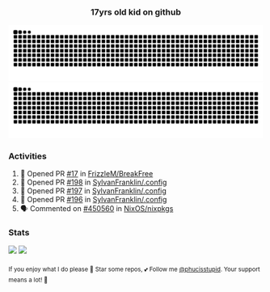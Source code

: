 <h3 align="center">17yrs old kid on github</h3>

![GitHub Contribution Grid Snake (Dark)](https://raw.githubusercontent.com/phucisstupid/phucisstupid/output/catppuccin-mocha.svg#gh-dark-mode-only)
![GitHub Contribution Grid Snake (Light)](https://raw.githubusercontent.com/phucisstupid/phucisstupid/output/github-contribution-grid-snake.svg#gh-light-mode-only)

### Activities

<!--START_SECTION:activity-->
1. 💪 Opened PR [#17](https://github.com/FrizzleM/BreakFree/pull/17) in [FrizzleM/BreakFree](https://github.com/FrizzleM/BreakFree)
2. 💪 Opened PR [#198](https://github.com/SylvanFranklin/.config/pull/198) in [SylvanFranklin/.config](https://github.com/SylvanFranklin/.config)
3. 💪 Opened PR [#197](https://github.com/SylvanFranklin/.config/pull/197) in [SylvanFranklin/.config](https://github.com/SylvanFranklin/.config)
4. 💪 Opened PR [#196](https://github.com/SylvanFranklin/.config/pull/196) in [SylvanFranklin/.config](https://github.com/SylvanFranklin/.config)
5. 🗣 Commented on [#450560](https://github.com/NixOS/nixpkgs/pull/450560#issuecomment-3393998607) in [NixOS/nixpkgs](https://github.com/NixOS/nixpkgs)
<!--END_SECTION:activity-->

### Stats

<div>
  <img width=400 src="https://github-readme-stats.vercel.app/api?username=phucisstupid&show_icons=true&theme=catppuccin_mocha"/>
  <img width=400 src="https://github-readme-stats.vercel.app/api/top-langs?username=phucisstupid&layout=compact&theme=catppuccin_mocha&card_width=395"/>
</div>

<sub>If you enjoy what I do please 🌟 Star some repos, 💕 Follow me [@phucisstupid](https://github.com/phucisstupid). Your support means a lot! 🥰
